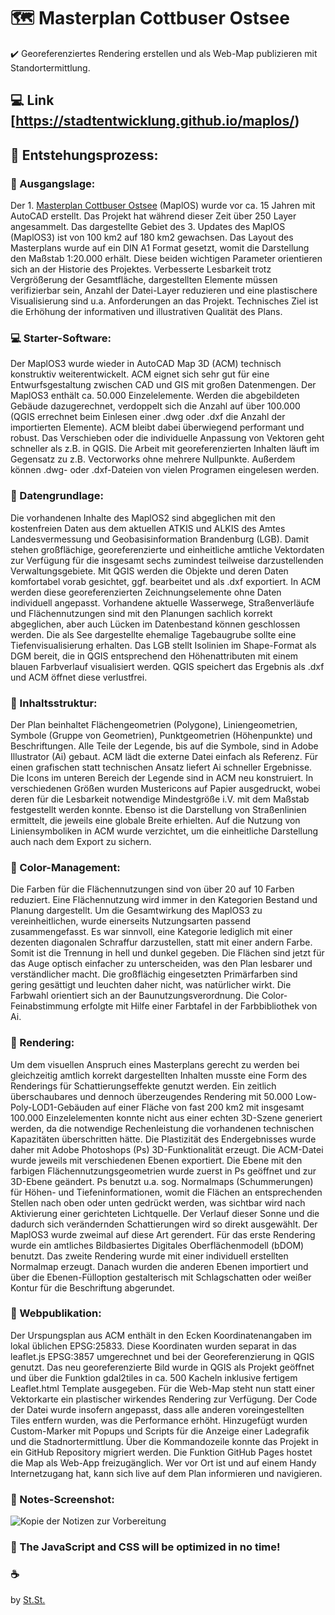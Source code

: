 # :world_map: Masterplan Cottbuser Ostsee
:heavy_check_mark: Georeferenziertes Rendering erstellen und als Web-Map publizieren mit Standortermittlung.

## :computer: Link [https://stadtentwicklung.github.io/maplos/)

## :rocket: Entstehungsprozess:

### :compass: Ausgangslage:
Der 1. [Masterplan Cottbuser Ostsee](https://www.cottbus.de/verwaltung/strukturentwicklung/ostsee/) (MaplOS) wurde vor ca. 15 Jahren mit AutoCAD erstellt. Das Projekt hat während dieser Zeit über 250 Layer angesammelt. Das dargestellte Gebiet des 3. Updates des MaplOS (MaplOS3) ist von 100 km2 auf 180 km2 gewachsen. Das Layout des Masterplans wurde auf ein DIN A1 Format gesetzt, womit die Darstellung den Maßstab 1:20.000 erhält. Diese beiden wichtigen Parameter orientieren sich an der Historie des Projektes. Verbesserte Lesbarkeit trotz Vergrößerung der Gesamtfläche, dargestellten Elemente müssen verifizierbar sein, Anzahl der Datei-Layer reduzieren und eine plastischere Visualisierung sind u.a. Anforderungen an das Projekt. Technisches Ziel ist die Erhöhung der informativen und illustrativen Qualität des Plans.

### :computer: Starter-Software:
Der MaplOS3 wurde wieder in AutoCAD Map 3D (ACM) technisch konstruktiv weiterentwickelt. ACM eignet sich sehr gut für eine Entwurfsgestaltung zwischen CAD und GIS mit großen Datenmengen. Der MaplOS3 enthält ca. 50.000 Einzelelemente. Werden die abgebildeten Gebäude dazugerechnet, verdoppelt sich die Anzahl auf über 100.000 (QGIS errechnet beim Einlesen einer .dwg oder .dxf die Anzahl der importierten Elemente). ACM bleibt dabei überwiegend performant und robust. Das Verschieben oder die individuelle Anpassung von Vektoren geht schneller als z.B. in QGIS. Die Arbeit mit georeferenzierten Inhalten läuft im Gegensatz zu z.B. Vectorworks ohne mehrere Nullpunkte. Außerdem können .dwg- oder .dxf-Dateien von vielen Programen eingelesen werden.

### :floppy_disk: Datengrundlage:
Die vorhandenen Inhalte des MaplOS2 sind abgeglichen mit den kostenfreien Daten aus dem aktuellen ATKIS und ALKIS des Amtes Landesvermessung und Geobasisinformation Brandenburg (LGB). Damit stehen großflächige, georeferenzierte und einheitliche amtliche Vektordaten zur Verfügung für die insgesamt sechs zumindest teilweise darzustellenden Verwaltungsgebiete. Mit QGIS werden die Objekte und deren Daten komfortabel vorab gesichtet, ggf. bearbeitet und als .dxf exportiert. In ACM werden diese georeferenzierten Zeichnungselemente ohne Daten individuell angepasst. Vorhandene aktuelle Wasserwege, Straßenverläufe und Flächennutzungen sind mit den Planungen sachlich korrekt abgeglichen, aber auch Lücken im Datenbestand können geschlossen werden. Die als See dargestellte ehemalige Tagebaugrube sollte eine Tiefenvisualisierung erhalten. Das LGB stellt Isolinien im Shape-Format als DGM bereit, die in QGIS entsprechend den Höhenattributen mit einem blauen Farbverlauf visualisiert werden. QGIS speichert das Ergebnis als .dxf und ACM öffnet diese verlustfrei.

### :memo: Inhaltsstruktur:
Der Plan beinhaltet Flächengeometrien (Polygone), Liniengeometrien, Symbole (Gruppe von Geometrien), Punktgeometrien (Höhenpunkte) und Beschriftungen. Alle Teile der Legende, bis auf die Symbole, sind in Adobe Illustrator (Ai) gebaut. ACM lädt die externe Datei einfach als Referenz. Für einen grafischen statt technischen Ansatz liefert Ai schneller Ergebnisse. Die Icons im unteren Bereich der Legende sind in ACM neu konstruiert. In verschiedenen Größen wurden Mustericons auf Papier ausgedruckt, wobei deren für die Lesbarkeit notwendige Mindestgröße i.V. mit dem Maßstab festgestellt werden konnte. Ebenso ist die Darstellung von Straßenlinien ermittelt, die jeweils eine globale Breite erhielten. Auf die Nutzung von Liniensymboliken in ACM wurde verzichtet, um die einheitliche Darstellung auch nach dem Export zu sichern.

### :art: Color-Management:
Die Farben für die Flächennutzungen sind von über 20 auf 10 Farben reduziert. Eine Flächennutzung wird immer in den Kategorien Bestand und Planung dargestellt. Um die Gesamtwirkung des MaplOS3 zu vereinheitlichen, wurde einerseits Nutzungsarten passend zusammengefasst. Es war sinnvoll, eine Kategorie lediglich mit einer dezenten diagonalen Schraffur darzustellen, statt mit einer andern Farbe. Somit ist die Trennung in hell und dunkel gegeben. Die Flächen sind jetzt für das Auge optisch einfacher zu unterscheiden, was den Plan lesbarer und verständlicher macht. Die großflächig eingesetzten Primärfarben sind gering gesättigt und leuchten daher nicht, was natürlicher wirkt. Die Farbwahl orientiert sich an der Baunutzungsverordnung. Die Color-Feinabstimmung erfolgte mit Hilfe einer Farbtafel in der Farbbibliothek von Ai.

### :cinema: Rendering:
Um dem visuellen Anspruch eines Masterplans gerecht zu werden bei gleichzeitig amtlich korrekt dargestellten Inhalten musste eine Form des Renderings für Schattierungseffekte genutzt werden. Ein zeitlich überschaubares und dennoch überzeugendes Rendering mit 50.000 Low-Poly-LOD1-Gebäuden auf einer Fläche von fast 200 km2 mit insgesamt 100.000 Einzelelementen konnte nicht aus einer echten 3D-Szene generiert werden, da die notwendige Rechenleistung die vorhandenen technischen Kapazitäten überschritten hätte. Die Plastizität des Endergebnisses wurde daher mit Adobe Photoshops (Ps) 3D-Funktionalität erzeugt. Die ACM-Datei wurde jeweils mit verschiedenen Ebenen exportiert. Die Ebene mit den farbigen Flächennutzungsgeometrien wurde zuerst in Ps geöffnet und zur 3D-Ebene geändert. Ps benutzt u.a. sog. Normalmaps (Schummerungen) für Höhen- und Tiefeninformationen, womit die Flächen an entsprechenden Stellen nach oben oder unten gedrückt werden, was sichtbar wird nach Aktivierung einer gerichteten Lichtquelle. Der Verlauf dieser Sonne und die dadurch sich verändernden Schattierungen wird so direkt ausgewählt. Der MaplOS3 wurde zweimal auf diese Art gerendert. Für das erste Rendering wurde ein amtliches Bildbasiertes Digitales Oberflächenmodell (bDOM) benutzt. Das zweite Rendering wurde mit einer individuell erstellten Normalmap erzeugt. Danach wurden die anderen Ebenen importiert und über die Ebenen-Fülloption gestalterisch mit Schlagschatten oder weißer Kontur für die Beschriftung abgerundet.

### :iphone: Webpublikation:
Der Urspungsplan aus ACM enthält in den Ecken Koordinatenangaben im lokal üblichen EPSG:25833. Diese Koordinaten wurden separat in das leaflet.js EPSG:3857 umgerechnet und bei der Georeferenzierung in QGIS genutzt. Das neu georeferenzierte Bild wurde in QGIS als Projekt geöffnet und über die Funktion gdal2tiles in ca. 500 Kacheln inklusive fertigem Leaflet.html Template ausgegeben. Für die Web-Map steht nun statt einer Vektorkarte ein plastischer wirkendes Rendering zur Verfügung. Der Code der Datei wurde insofern angepasst, dass alle anderen voreingestellten Tiles entfern wurden, was die Performance erhöht. Hinzugefügt wurden Custom-Marker mit Popups und Scripts für die Anzeige einer Ladegrafik und die Stadnortermittlung. Über die Kommandozeile konnte das Projekt in ein GitHub Repository migriert werden. Die Funktion GitHub Pages hostet die Map als Web-App freizugänglich. Wer vor Ort ist und auf einem Handy Internetzugang hat, kann sich live auf dem Plan informieren und navigieren.

### :camera_flash: Notes-Screenshot:
![Kopie der Notizen zur Vorbereitung](https://raw.githubusercontent.com/stadtentwicklung/GeolocateOnPlan/main/notes.png)

### :wrench: The JavaScript and CSS will be optimized in no time! 

### :coffee:
by [St.St.](https://github.com/stewahn)
